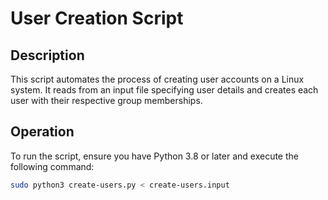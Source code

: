 # User Creation Script

## Description
This script automates the process of creating user accounts on a Linux system. It reads from an input file specifying user details and creates each user with their respective group memberships.

## Operation
To run the script, ensure you have Python 3.8 or later and execute the following command:
```bash
sudo python3 create-users.py < create-users.input
